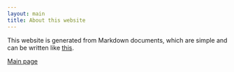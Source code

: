 ```yaml
---
layout: main
title: About this website
---
```


This website is generated from Markdown documents, which are simple and can be written like [this](https://www.markdownguide.org/basic-syntax/).

[Main page](/)